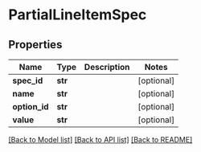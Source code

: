 # PartialLineItemSpec

## Properties
Name | Type | Description | Notes
------------ | ------------- | ------------- | -------------
**spec_id** | **str** |  | [optional] 
**name** | **str** |  | [optional] 
**option_id** | **str** |  | [optional] 
**value** | **str** |  | [optional] 

[[Back to Model list]](../README.md#documentation-for-models) [[Back to API list]](../README.md#documentation-for-api-endpoints) [[Back to README]](../README.md)



